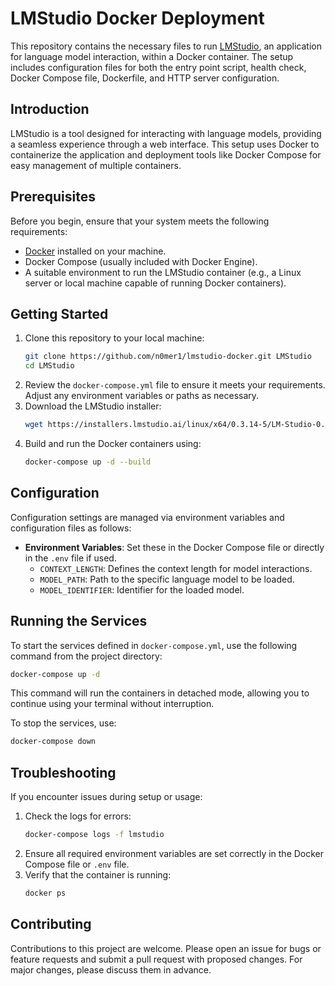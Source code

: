 # LMStudio Docker Deployment

This repository contains the necessary files to run [LMStudio](https://lmstudio.ai), an application for language model interaction, within a Docker container. The setup includes configuration files for both the entry point script, health check, Docker Compose file, Dockerfile, and HTTP server configuration.


## Introduction
LMStudio is a tool designed for interacting with language models, providing a seamless experience through a web interface. This setup uses Docker to containerize the application and deployment tools like Docker Compose for easy management of multiple containers.

## Prerequisites
Before you begin, ensure that your system meets the following requirements:
- [Docker](https://docs.docker.com/get-docker/) installed on your machine.
- Docker Compose (usually included with Docker Engine).
- A suitable environment to run the LMStudio container (e.g., a Linux server or local machine capable of running Docker containers).

## Getting Started
1. Clone this repository to your local machine:
    ```bash
    git clone https://github.com/n0mer1/lmstudio-docker.git LMStudio
    cd LMStudio
    ```
2. Review the `docker-compose.yml` file to ensure it meets your requirements. Adjust any environment variables or paths as necessary.
3. Download the LMStudio installer:
    ```bash
    wget https://installers.lmstudio.ai/linux/x64/0.3.14-5/LM-Studio-0.3.14-5-x64.AppImage
    ```
4. Build and run the Docker containers using:
    ```bash
    docker-compose up -d --build
    ```

## Configuration

Configuration settings are managed via environment variables and configuration files as follows:
- **Environment Variables**: Set these in the Docker Compose file or directly in the `.env` file if used.
  - `CONTEXT_LENGTH`: Defines the context length for model interactions.
  - `MODEL_PATH`: Path to the specific language model to be loaded.
  - `MODEL_IDENTIFIER`: Identifier for the loaded model.


## Running the Services
To start the services defined in `docker-compose.yml`, use the following command from the project directory:
```bash
docker-compose up -d
```
This command will run the containers in detached mode, allowing you to continue using your terminal without interruption.

To stop the services, use:
```bash
docker-compose down
```

## Troubleshooting
If you encounter issues during setup or usage:
1. Check the logs for errors:
   ```bash
   docker-compose logs -f lmstudio
   ```
2. Ensure all required environment variables are set correctly in the Docker Compose file or `.env` file.
3. Verify that the container is running:
   ```bash
   docker ps
   ```

## Contributing
Contributions to this project are welcome. Please open an issue for bugs or feature requests and submit a pull request with proposed changes. For major changes, please discuss them in advance.
